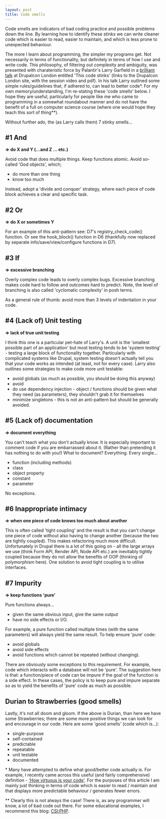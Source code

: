 ```yaml
---
layout: post
title: Code smells
---
```


Code smells are indicators of bad coding practice and possible problems down the line. By learning how to identify these stinks we can write cleaner code which is easier to read, easier to maintain, and which is less prone to unexpected behaviour.

The more I learn about programming, the simpler my programs get. Not necessarily in terms of functionality, but definitely in terms of how I use and write code. This philosophy, of filtering out complexity and ambiguity, was presented with charateristic force by Palantir's Larry Garfield in a [brilliant talk](http://london2011.drupal.org/conference/sessions/code-stinks) at Drupalcon London entitled 'This code stinks' (links to the Drupalcon London site, with the session video and pdf). In his talk Larry outlined some simple rules/guidelines that, if adhered to, can lead to better code\*. For my own memory/understanding, I'm re-stating these 'code smells' below. I hope they are useful, particularly for people like me who came to programming in a somewhat roundabout manner and do not have the benefit of a full on computer science course (where one would hope they teach this sort of thing\*\*).

Without further ado, the (as Larry calls them) 7 stinky smells...

\#1 And
------

**=> do X and Y (...and Z ... etc.)**

Avoid code that does multiple things. Keep functions atomic. Avoid so-called 'God objects', which;

* do more than one thing
* know too much

Instead, adopt a 'divide and conquer' strategy, where each piece of code block achieves a clear and specific task.

\#2 Or
-----

**=> do X or sometimes Y**

For an example of this anti-pattern see: D7's registry_check_code() function. Or see the hook_block() function in D6 (thankfully now replaced by separate info/save/view/configure functions in D7).

\#3 If
-----

**=> excessive branching**

Overly complex code leads to overly complex bugs. Excessive branching makes code hard to follow and outcomes hard to predict. Note, the level of branching is also called 'cyclomatic complexity' in posh terms.

As a general rule of thumb: avoid more than 3 levels of indentation in your code.

\#4 (Lack of) Unit testing
-------------------------

**=> lack of true unit testing**

I think this one is a particular pet-hate of Larry's. A unit is the 'smallest possible part of an application' but most testing tends to be 'system testing' - testing a large block of functionality together. Particularly with complicated systems like Drupal, system testing doesn't actually tell you that your code works as intended (at least, not for every case). Larry also outlines some strategies to make code more unit testable:

* avoid globals (as much as possible, you should be doing this anyway)
* avoid
* do use dependency injection - object / functions should be given what they need (as parameters), they shouldn't grab it for themselves
* minimize singletons - this is not an anti-pattern but should be generally avoided.

\#5 (Lack of) documentation
----------------

**=> document everything**

You can't teach what you don't actually know. It is especially important to comment code if you are embarrassed about it. (Rather than pretending it has nothing to do with you!) What to document? Everything. Every single...

* function (including methods)
* class
* object property
* constant
* parameter

No exceptions.

\#6 Inappropriate intimacy
-------------------------

**=> when one piece of code knows too much about another**

This is often called 'tight coupling' and the result is that you can't change one piece of code without also having to change another (because the two are tightly coupled). This makes refactoring much more difficult. Unfortunately in Drupal there is a lot of this going on - all the large arrays we use (think Form API, Render API, Node API etc.) are inevitably tightly coupled because they do not allow the benefits of OOP (thinking of polymorphism here). One solution to avoid tight coupling is to utilise interfaces.

\#7 Impurity
-----------

**=> keep functions 'pure'**

Pure functions always...

* given the same obvious input, give the same output
* have no side effects or I/O.

For example, a pure function called multiple times (with the same parameters) will always yield the same result. To help ensure 'pure' code:

* avoid globals
* avoid side effects
* avoid functions which cannot be repeated (without changing).

There are obviously some exceptions to this requirement. For example, code which interacts with a database will not be 'pure'. The suggestion here is that: a function/piece of code can be impure if the goal of the function is a side effect. In these cases, the policy is to keep pure and impure separate so as to yield the benefits of 'pure' code as much as possible.

Durian to Strawberries (good smells)
------------------------------------

Lastly, it's not all doom and gloom. If the above is Durian, than here we have some Strawberries; there are some more positive things we can look for and encourage in our code. Here are some 'good smells' (code which is...):

* single-purpose
* self-contained
* predictable
* repeatable
* unit testable
* documented

\* Many have attempted to define what good/better code actually is. For example, I recently came across this useful (and fairly comprehensive) definition - ['How virtuous is your code'](http://pragprog.com/magazines/2011-08/how-virtuous-is-your-code).  For the purposes of this article I am mainly just thinking in terms of code which is easier to read / maintain and that displays more predictable behaviour / generates fewer errors.

** Clearly this is not always the case! There is, as any programmer will know, a lot of bad code out there. For some educational examples, I recommend this blog: [CSI:PHP](http://csiphp.com/blog/).